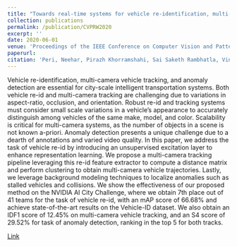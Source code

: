 ```yaml
---
title: "Towards real-time systems for vehicle re-identification, multi-camera tracking, and anomaly detection"
collection: publications
permalink: /publication/CVPRW2020
excerpt: ''
date: 2020-06-01
venue: 'Proceedings of the IEEE Conference on Computer Vision and Pattern Recognition Workshops'
paperurl: 
citation: 'Peri, Neehar, Pirazh Khorramshahi, Sai Saketh Rambhatla, Vineet Shenoy, Saumya Rawat, Jun-Cheng Chen, and Rama Chellappa. "Towards real-time systems for vehicle re-identification, multi-camera tracking, and anomaly detection." In Proceedings of the IEEE/CVF Conference on Computer Vision and Pattern Recognition Workshops, pp. 622-623. 2020.'
---
```

Vehicle re-identification, multi-camera vehicle tracking, and anomaly detection are essential for city-scale intelligent transportation systems. Both vehicle re-id and multi-camera tracking are challenging due to variations in aspect-ratio, occlusion, and orientation. Robust re-id and tracking systems must consider small scale variations in a vehicle’s appearance to accurately distinguish among vehicles of the same make, model, and color. Scalability is critical for multi-camera systems, as the number of objects in a scene is not known a-priori. Anomaly detection presents a unique challenge due to a dearth of annotations and varied video quality. In this paper, we address the task of vehicle re-id by introducing an unsupervised excitation layer to enhance representation learning. We propose a multi-camera tracking pipeline leveraging this re-id feature extractor to compute a distance matrix and perform clustering to obtain multi-camera vehicle trajectories. Lastly, we leverage background modeling techniques to localize anomalies such as stalled vehicles and collisions. We show the effectiveness of our proposed method on the NVIDIA AI City Challenge, where we obtain 7th place out of 41 teams for the task of vehicle re-id, with an mAP score of $66.68\%$ and achieve state-of-the-art results on the Vehicle-ID dataset. We also obtain an IDF1 score of $12.45\%$ on multi-camera vehicle tracking, and an S4 score of $29.52\%$ for task of anomaly detection, ranking in the top 5 for both tracks.

[Link](http://openaccess.thecvf.com/content_CVPRW_2020/papers/w35/Peri_Towards_Real-Time_Systems_for_Vehicle_Re-Identification_Multi-Camera_Tracking_and_Anomaly_CVPRW_2020_paper.pdf)